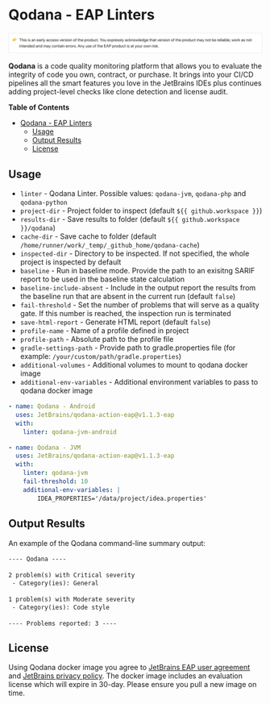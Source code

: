 # Qodana - EAP Linters

![Qodana EAP version alert](resources/eap-alert.png)

**Qodana** is a code quality monitoring platform that allows you to evaluate the integrity of code you own, contract, or purchase. It brings into your CI/CD pipelines all the smart features you love in the JetBrains IDEs plus continues adding project-level checks like clone detection and license audit.

**Table of Contents**

<!-- toc -->

- [Qodana - EAP Linters](#qodana---eap-linters)
  - [Usage](#usage)
  - [Output Results](#output-results)
  - [License](#license)

<!-- tocstop -->


## Usage
* `linter` - Qodana Linter. Possible values: `qodana-jvm`, `qodana-php` and `qodana-python`
* `project-dir` - Project folder to inspect (default `${{ github.workspace }}`)
* `results-dir` - Save results to folder (default `${{ github.workspace }}/qodana`)
* `cache-dir` - Save cache to folder (default `/home/runner/work/_temp/_github_home/qodana-cache`)
* `inspected-dir` - Directory to be inspected. If not specified, the whole project is inspected by default
* `baseline` - Run in baseline mode. Provide the path to an exisitng SARIF report to be used in the baseline state calculation
* `baseline-include-absent` - Include in the output report the results from the baseline run that are absent in the current run (default `false`)
* `fail-threshold` - Set the number of problems that will serve as a quality gate. If this number is reached, the inspection run is terminated
* `save-html-report` - Generate HTML report (default `false`)
* `profile-name` - Name of a profile defined in project
* `profile-path` - Absolute path to the profile file
* `gradle-settings-path` - Provide path to gradle.properties file (for example: `/your/custom/path/gradle.properties`)
* `additional-volumes` - Additional volumes to mount to qodana docker image
* `additional-env-variables` - Additional environment variables to pass to qodana docker image

```yaml
- name: Qodana - Android
  uses: JetBrains/qodana-action-eap@v1.1.3-eap
  with:
    linter: qodana-jvm-android
```
 
```yaml
- name: Qodana - JVM
  uses: JetBrains/qodana-action-eap@v1.1.3-eap
  with:
    linter: qodana-jvm
    fail-threshold: 10
    additional-env-variables: |
        IDEA_PROPERTIES='/data/project/idea.properties'
```

## Output Results

An example of the Qodana command-line summary output:
```
---- Qodana ----

2 problem(s) with Critical severity
 - Category(ies): General

1 problem(s) with Moderate severity
 - Category(ies): Code style

---- Problems reported: 3 ----
```

## License

Using Qodana docker image you agree to [JetBrains EAP user agreement](https://www.jetbrains.com/legal/docs/toolbox/user_eap/) and [JetBrains privacy policy](https://www.jetbrains.com/legal/docs/privacy/privacy/). The docker image includes an evaluation license which will expire in 30-day. Please ensure you pull a new image on time. 